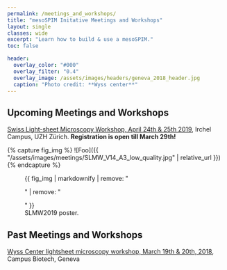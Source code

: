 ```yaml
---
permalink: /meetings_and_workshops/
title: "mesoSPIM Initative Meetings and Workshops"
layout: single
classes: wide
excerpt: "Learn how to build & use a mesoSPIM."
toc: false

header:
  overlay_color: "#000"
  overlay_filter: "0.4"
  overlay_image: /assets/images/headers/geneva_2018_header.jpg
  caption: "Photo credit: **Wyss center**"
---
```


## Upcoming Meetings and Workshops
[Swiss Light-sheet Microscopy Workshop, April 24th & 25th 2019](https://www.zmb.uzh.ch/en/slmw),
Irchel Campus, UZH Zürich. **Registration is open till March 29th!**

{% capture fig_img %}
![Foo]({{ "/assets/images/meetings/SLMW_V14_A3_low_quality.jpg" | relative_url }})
{% endcapture %}

<figure>
  {{ fig_img | markdownify | remove: "<p>" | remove: "</p>" }}
  <figcaption>SLMW2019 poster.</figcaption>
</figure>

## Past Meetings and Workshops
[Wyss Center lightsheet microscopy workshop, March 19th & 20th, 2018](https://www.wysscenter.ch/wyss-lightsheet-workshop/),
Campus Biotech, Geneva
